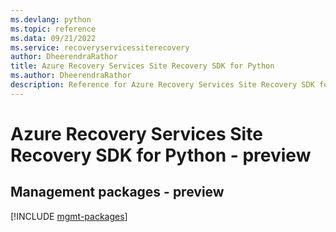 ```yaml
---
ms.devlang: python
ms.topic: reference
ms.data: 09/21/2022
ms.service: recoveryservicessiterecovery
author: DheerendraRathor
title: Azure Recovery Services Site Recovery SDK for Python
ms.author: DheerendraRathor
description: Reference for Azure Recovery Services Site Recovery SDK for Python
---
```

# Azure Recovery Services Site Recovery SDK for Python - preview

## Management packages - preview
[!INCLUDE [mgmt-packages](recovery-services-site-recovery-mgmt-index.md)]